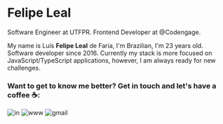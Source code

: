# Felipe Leal

Software Engineer at UTFPR.
Frontend Developer at @Codengage.

My name is Luís **Felipe Leal** de Faria, I'm Brazilian, I'm 23 years old. Software developer since 2016. Currently my stack is more focused on JavaScript/TypeScript applications, however, I am always ready for new challenges.

### **Want to get to know me better? Get in touch and let's have a coffee ☕️:**

![in](https://user-images.githubusercontent.com/64376829/100555876-29e36000-327d-11eb-8954-4e3ecf928589.png)
![www](https://user-images.githubusercontent.com/64376829/100555891-39fb3f80-327d-11eb-85d8-7a5fc21fb3d8.png)
![gmail](https://user-images.githubusercontent.com/64376829/100555904-47182e80-327d-11eb-9217-a6cc82803b23.png)
